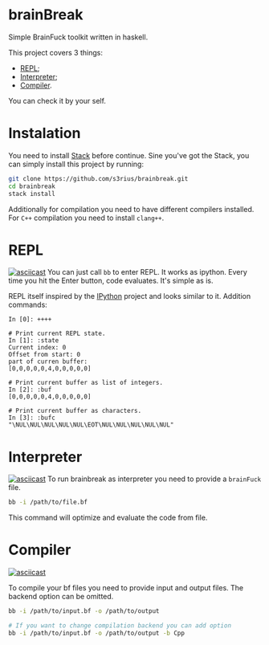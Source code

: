 # brainBreak

Simple BrainFuck toolkit written in haskell.

This project covers 3 things:
* [REPL](#REPL);
* [Interpreter](#Interpreter);
* [Compiler](#Compiler).

You can check it by your self.

# Instalation
You need to install [Stack](https://docs.haskellstack.org/en/stable/README/) before continue.
Sine you've got the Stack,  you can simply install this project by running:
```bash
git clone https://github.com/s3rius/brainbreak.git
cd brainbreak
stack install
```

Additionally for compilation you need to have different compilers installed.
For `C++` compilation you need to install `clang++`.

# REPL
[![asciicast](https://asciinema.org/a/myeE4cxgOblxB5QRWdIFw65zW.svg)](https://asciinema.org/a/myeE4cxgOblxB5QRWdIFw65zW?autoplay=1)
You can just call `bb` to enter REPL.
It works as ipython. Every time you hit the Enter button, code evaluates.
It's simple as is.

REPL itself inspired by the [IPython](https://ipython.org/) project and looks similar to it.
Addition commands:
```
In [0]: ++++

# Print current REPL state.
In [1]: :state
Current index: 0
Offset from start: 0
part of curren buffer:
[0,0,0,0,0,4,0,0,0,0,0]

# Print current buffer as list of integers.
In [2]: :buf
[0,0,0,0,0,4,0,0,0,0,0]

# Print current buffer as characters.
In [3]: :bufc
"\NUL\NUL\NUL\NUL\NUL\EOT\NUL\NUL\NUL\NUL\NUL"
```

# Interpreter
[![asciicast](https://asciinema.org/a/Fi2TuDXSLVjqFjsKocHpz6gW3.svg)](https://asciinema.org/a/Fi2TuDXSLVjqFjsKocHpz6gW3?autoplay=1)
To run brainbreak as interpreter you need to provide a `brainFuck` file.
```bash
bb -i /path/to/file.bf
```
This command will optimize and evaluate the code from file.

# Compiler
[![asciicast](https://asciinema.org/a/klCIiJH1m846nuRfyuHRqZmJV.svg)](https://asciinema.org/a/klCIiJH1m846nuRfyuHRqZmJV?autoplay=1)

To compile your bf files you need to provide input and output files.
The backend option can be omitted.

```bash
bb -i /path/to/input.bf -o /path/to/output

# If you want to change compilation backend you can add option
bb -i /path/to/input.bf -o /path/to/output -b Cpp
```

